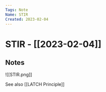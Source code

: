 ```yaml
---
Tags: Note
Name: STIR
Created: 2023-02-04
---
```

# STIR - [[2023-02-04]]
## Notes

![[STIR.png]]

See also [[LATCH Principle]]
